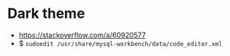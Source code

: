 Dark theme
=====
* https://stackoverflow.com/a/60920577
* $ `sudoedit /usr/share/mysql-workbench/data/code_editor.xml`

